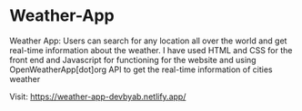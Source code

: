 # Weather-App

Weather App: Users can search for any location all over the world and get real-time information about the weather.
I have used HTML and CSS for the front end and Javascript for functioning for the website and using OpenWeatherApp[dot]org API to get the real-time information of cities weather

Visit: https://weather-app-devbyab.netlify.app/
